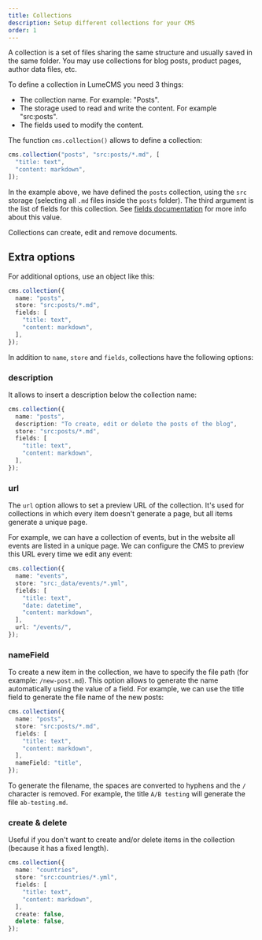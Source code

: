 ```yaml
---
title: Collections
description: Setup different collections for your CMS
order: 1
---
```


A collection is a set of files sharing the same structure and usually saved in
the same folder. You may use collections for blog posts, product pages, author
data files, etc.

To define a collection in LumeCMS you need 3 things:

- The collection name. For example: "Posts".
- The storage used to read and write the content. For example "src:posts".
- The fields used to modify the content.

The function `cms.collection()` allows to define a collection:

```ts
cms.collection("posts", "src:posts/*.md", [
  "title: text",
  "content: markdown",
]);
```

In the example above, we have defined the `posts` collection, using the `src`
storage (selecting all `.md` files inside the `posts` folder). The third
argument is the list of fields for this collection. See
[fields documentation](./fields.md) for more info about this value.

Collections can create, edit and remove documents.

## Extra options

For additional options, use an object like this:

```ts
cms.collection({
  name: "posts",
  store: "src:posts/*.md",
  fields: [
    "title: text",
    "content: markdown",
  ],
});
```

In addition to `name`, `store` and `fields`, collections have the following
options:

### description

It allows to insert a description below the collection name:

```ts
cms.collection({
  name: "posts",
  description: "To create, edit or delete the posts of the blog",
  store: "src:posts/*.md",
  fields: [
    "title: text",
    "content: markdown",
  ],
});
```

### url

The `url` option allows to set a preview URL of the collection. It's used for
collections in which every item doesn't generate a page, but all items generate
a unique page.

For example, we can have a collection of events, but in the website all events
are listed in a unique page. We can configure the CMS to preview this URL every
time we edit any event:

```ts
cms.collection({
  name: "events",
  store: "src:_data/events/*.yml",
  fields: [
    "title: text",
    "date: datetime",
    "content: markdown",
  ],
  url: "/events/",
});
```

### nameField

To create a new item in the collection, we have to specify the file path (for
example: `/new-post.md`). This option allows to generate the name automatically
using the value of a field. For example, we can use the title field to generate
the file name of the new posts:

```ts
cms.collection({
  name: "posts",
  store: "src:posts/*.md",
  fields: [
    "title: text",
    "content: markdown",
  ],
  nameField: "title",
});
```

To generate the filename, the spaces are converted to hyphens and the `/`
character is removed. For example, the title `A/B testing` will generate the
file `ab-testing.md`.

### create & delete

Useful if you don't want to create and/or delete items in the collection
(because it has a fixed length).

```ts
cms.collection({
  name: "countries",
  store: "src:countries/*.yml",
  fields: [
    "title: text",
    "content: markdown",
  ],
  create: false,
  delete: false,
});
```
